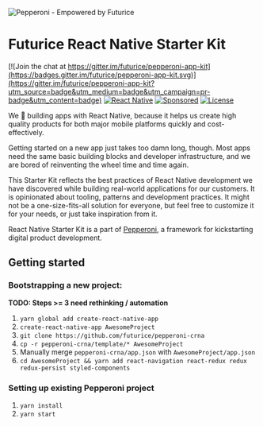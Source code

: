![Pepperoni - Empowered by Futurice](/docs/pepperoni.png?v=2)

Futurice React Native Starter Kit
=================================

[![Join the chat at https://gitter.im/futurice/pepperoni-app-kit](https://badges.gitter.im/futurice/pepperoni-app-kit.svg)](https://gitter.im/futurice/pepperoni-app-kit?utm_source=badge&utm_medium=badge&utm_campaign=pr-badge&utm_content=badge)
[![React Native](https://img.shields.io/badge/react%20native-0.49.3-brightgreen.svg)](https://github.com/facebook/react-native)
[![Sponsored](https://img.shields.io/badge/chilicorn-sponsored-brightgreen.svg)](http://spiceprogram.org/oss-sponsorship/)
[![License](https://img.shields.io/github/license/mashape/apistatus.svg?maxAge=2592000)](https://github.com/futurice/pepperoni-app-kit/blob/master/LICENSE)

We :green_heart: building apps with React Native, because it helps us create high quality products for both major mobile platforms quickly and cost-effectively.

Getting started on a new app just takes too damn long, though. Most apps need the same basic building blocks and developer infrastructure, and we are bored of reinventing the wheel time and time again.

This Starter Kit reflects the best practices of React Native development we have discovered while building real-world applications for our customers. It is opinionated about tooling, patterns and development practices. It might not be a one-size-fits-all solution for everyone, but feel free to customize it for your needs, or just take inspiration from it.

React Native Starter Kit is a part of [Pepperoni](http://getpepperoni.com), a framework for kickstarting digital product development.

Getting started
---------------

### Bootstrapping a new project:

**TODO: Steps >= 3 need rethinking / automation**

1. `yarn global add create-react-native-app`
2. `create-react-native-app AwesomeProject`
3. `git clone https://github.com/futurice/pepperoni-crna`
4. `cp -r pepperoni-crna/template/* AwesomeProject`
5. Manually merge `pepperoni-crna/app.json` with `AwesomeProject/app.json`
6. `cd AwesomeProject && yarn add react-navigation react-redux redux redux-persist styled-components`

### Setting up existing Pepperoni project

1. `yarn install`
2. `yarn start`
